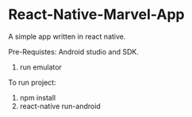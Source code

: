 # React-Native-Marvel-App
A simple app written in react native.

Pre-Requistes:
Android studio and SDK.
1. run emulator

To run project:
1. npm install
2. react-native run-android
